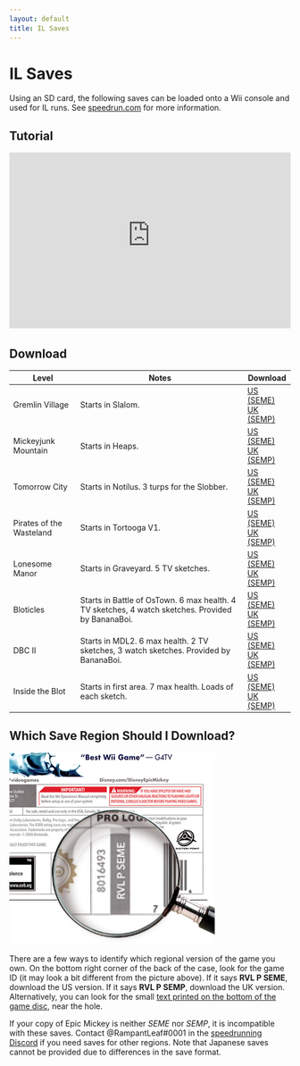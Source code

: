 ```yaml
---
layout: default
title: IL Saves
---
```


# IL Saves
Using an SD card, the following saves can be loaded onto a Wii console and used for IL runs. See [speedrun.com](https://www.speedrun.com/dem/levels) for more information.

## Tutorial
<iframe width="560" height="315" src="https://www.youtube-nocookie.com/embed/yfOyIR_o0Y8" title="YouTube video player" frameborder="0" allow="accelerometer; autoplay; clipboard-write; encrypted-media; gyroscope; picture-in-picture" style="width: 100%; max-width: 560px;" allowfullscreen></iframe>

## Download
<div class="article-table">
    <table>
        <thead>
            <tr>
                <th>Level</th>
                <th>Notes</th>
                <th>Download</th>
            </tr>
        </thead>
        <tbody>
            <tr>
                <td>Gremlin Village</td>
                <td>Starts in Slalom.</td>
                <td><a href="saves/us/gv.zip" download>US (SEME)</a><br><a href="saves/uk/gv.zip" download>UK (SEMP)</a></td>
            </tr>
            <tr>
                <td>Mickeyjunk Mountain</td>
                <td>Starts in Heaps.</td>
                <td><a href="saves/us/mjm.zip" download>US (SEME)</a><br><a href="saves/uk/mjm.zip" download>UK (SEMP)</a></td>
            </tr>
            <tr>
                <td>Tomorrow City</td>
                <td>Starts in Notilus. 3 turps for the Slobber.</td>
                <td><a href="saves/us/tc.zip" download>US (SEME)</a><br><a href="saves/uk/tc.zip" download>UK (SEMP)</a></td>
            </tr>
            <tr>
                <td>Pirates of the Wasteland</td>
                <td>Starts in Tortooga V1.</td>
                <td><a href="saves/us/potw.zip" download>US (SEME)</a><br><a href="saves/uk/potw.zip" download>UK (SEMP)</a></td>
            </tr>
            <tr>
                <td>Lonesome Manor</td>
                <td>Starts in Graveyard. 5 TV sketches.</td>
                <td><a href="saves/us/lm.zip" download>US (SEME)</a><br><a href="saves/uk/lm.zip" download>UK (SEMP)</a></td>
            </tr>
            <tr>
                <td>Bloticles</td>
                <td>Starts in Battle of OsTown. 6 max health. 4 TV sketches, 4 watch sketches. Provided by BananaBoi.</td>
                <td><a href="saves/us/bloticles.zip" download>US (SEME)</a><br><a href="saves/uk/bloticles.zip" download>UK (SEMP)</a></td>
            </tr>
            <tr>
                <td>DBC II</td>
                <td>Starts in MDL2. 6 max health. 2 TV sketches, 3 watch sketches. Provided by BananaBoi.</td>
                <td><a href="saves/us/dbc2.zip" download>US (SEME)</a><br><a href="saves/uk/dbc2.zip" download>UK (SEMP)</a></td>
            </tr>
            <tr>
                <td>Inside the Blot</td>
                <td>Starts in first area. 7 max health. Loads of each sketch.</td>
                <td><a href="saves/us/insideblot.zip" download>US (SEME)</a><br><a href="saves/uk/insideblot.zip" download>UK (SEMP)</a></td>
            </tr>
        </tbody>
    </table>
</div>

## Which Save Region Should I Download?
<img src="/site-images/game-id.png" class="article-image">

There are a few ways to identify which regional version of the game you own. On the bottom right corner of the back of the case, look for the game ID (it may look a bit different from the picture above). If it says **RVL P SEME**, download the US version. If it says **RVL P SEMP**, download the UK version. Alternatively, you can look for the small [text printed on the bottom of the game disc](/site-images/disc-back.jpg), near the hole. 

If your copy of Epic Mickey is neither *SEME* nor *SEMP*, it is incompatible with these saves. Contact @RampantLeaf#0001 in the [speedrunning Discord](https://discord.gg/5kpZZpQ) if you need saves for other regions. Note that Japanese saves cannot be provided due to differences in the save format.